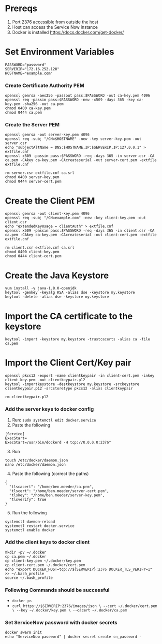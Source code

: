 # Prereqs
1. Port 2376 accessible from outside the host
2. Host can access the Service Now instance
3. Docker is installed https://docs.docker.com/get-docker/

# Set Environment Variables
```
PASSWORD="password"
SERVERIP="172.16.252.128"
HOSTNAME="example.com"
```

### Create Certificate Authority PEM
```
openssl genrsa -aes256 -passout pass:$PASSWORD -out ca-key.pem 4096
openssl req -passin pass:$PASSWORD -new -x509 -days 365 -key ca-key.pem -sha256 -out ca.pem
chmod 0400 ca-key.pem
chmod 0444 ca.pem
```

###  Create the Server PEM
```
openssl genrsa -out server-key.pem 4096
openssl req -subj "/CN=$HOSTNAME" -new -key server-key.pem -out server.csr
echo "subjectAltName = DNS:$HOSTNAME,IP:$SERVERIP,IP:127.0.0.1" > extfile.cnf
openssl x509 -passin pass:$PASSWORD -req -days 365 -in server.csr -CA ca.pem -CAkey ca-key.pem -CAcreateserial -out server-cert.pem -extfile extfile.cnf

rm server.csr extfile.cnf ca.srl
chmod 0400 server-key.pem
chmod 0444 server-cert.pem
```

#  Create the Client PEM
```
openssl genrsa -out client-key.pem 4096
openssl req -subj "/CN=example.com" -new -key client-key.pem -out client.csr
echo "extendedKeyUsage = clientAuth" > extfile.cnf
openssl x509 -passin pass:$PASSWORD -req -days 365 -in client.csr -CA ca.pem -CAkey ca-key.pem -CAcreateserial -out client-cert.pem -extfile extfile.cnf

rm client.csr extfile.cnf ca.srl
chmod 0400 client-key.pem
chmod 0444 client-cert.pem
```

# Create the Java Keystore
```
yum install -y java-1.8.0-openjdk
keytool -genkey -keyalg RSA -alias dse -keystore my.keystore
keytool -delete -alias dse -keystore my.keystore
```

# Import the CA certificate to the keystore
```
keytool -import -keystore my.keystore -trustcacerts -alias ca -file ca.pem
```

# Import the Client Cert/Key pair
```
openssl pkcs12 -export -name clientkeypair -in client-cert.pem -inkey client-key.pem -out clientkeypair.p12
keytool -importkeystore -destkeystore my.keystore -srckeystore clientkeypair.p12 -srcstoretype pkcs12 -alias clientkeypair

rm clientkeypair.p12
```

### Add the server keys to docker config

1. Run: `sudo systemctl edit docker.service`
2. Paste the following
```
[Service]
ExecStart=
ExecStart=/usr/bin/dockerd -H tcp://0.0.0.0:2376"
```

3. Run
```
touch /etc/docker/daemon.json
nano /etc/docker/daemon.json
```

4. Paste the following (correct the paths)
```
{
  "tlscacert": "/home/ben.meeder/ca.pem",
  "tlscert": "/home/ben.meeder/server-cert.pem",
  "tlskey": "/home/ben.meeder/server-key.pem",
  "tlsverify": true
}
```

5. Run the following
```
systemctl daemon-reload
systemctl restart docker.service
systemctl enable docker
```

### Add the client keys to docker client
```
mkdir -pv ~/.docker
cp ca.pem ~/.docker
cp client-key.pem ~/.docker/key.pem
cp client-cert.pem ~/.docker/cert.pem
echo "export DOCKER_HOST=tcp://${SERVERIP}:2376 DOCKER_TLS_VERIFY=1" >> ~/.bash_profile
source ~/.bash_profile
```

### Following Commands should be successful
* `docker ps `
* `curl https://$SERVERIP:2376/images/json \
  --cert ~/.docker/cert.pem \
  --key ~/.docker/key.pem \
  --cacert ~/.docker/ca.pem`

### Set ServiceNow password with docker secrets
```
docker swarm init
echo "ServiceNow password" | docker secret create sn_password -
```
